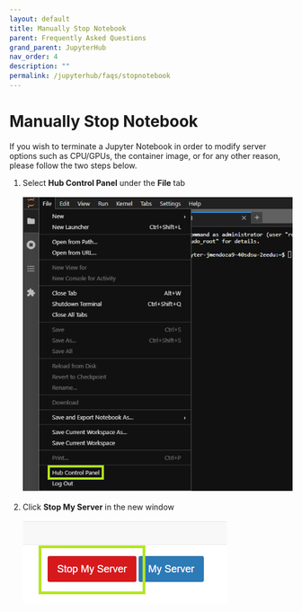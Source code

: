 ```yaml
---
layout: default
title: Manually Stop Notebook
parent: Frequently Asked Questions
grand_parent: JupyterHub
nav_order: 4
description: ""
permalink: /jupyterhub/faqs/stopnotebook
---
```


# Manually Stop Notebook
If you wish to terminate a Jupyter Notebook in order to modify server options such as CPU/GPUs, the container image, or for any other reason, please follow the two steps below.

1. Select **Hub Control Panel** under the **File** tab<br><br>
![Hub Control Panel](/images/jupyterhub/faq-stopnotebook1.png)<br><br>
1. Click **Stop My Server** in the new window<br><br>
![Stop My Server](/images/jupyterhub/faq-stopnotebook2.png "Stop My Server")
